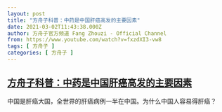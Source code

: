 ```yaml
---
layout: post
title: "方舟子科普：中药是中国肝癌高发的主要因素"
date: 2021-03-02T11:43:38.000Z
author: 方舟子官方频道 Fang Zhouzi - Official Channel
from: https://www.youtube.com/watch?v=fxzdXI3-vw8
tags: [ 方舟子 ]
categories: [ 方舟子 ]
---
```

<!--1614685418000-->
[方舟子科普：中药是中国肝癌高发的主要因素](https://www.youtube.com/watch?v=fxzdXI3-vw8)
------

<div>
中国是肝癌大国，全世界的肝癌病例一半在中国。为什么中国人容易得肝癌？
</div>
